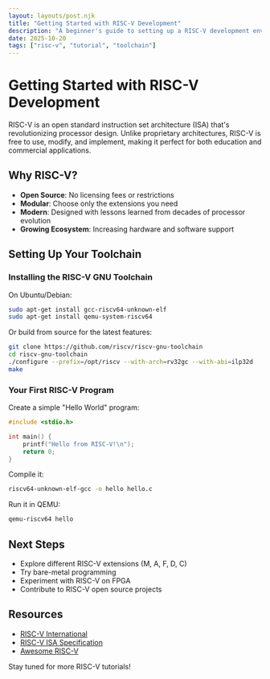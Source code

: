 ```yaml
---
layout: layouts/post.njk
title: "Getting Started with RISC-V Development"
description: "A beginner's guide to setting up a RISC-V development environment and running your first program"
date: 2025-10-20
tags: ["risc-v", "tutorial", "toolchain"]
---
```


# Getting Started with RISC-V Development

RISC-V is an open standard instruction set architecture (ISA) that's revolutionizing processor design. Unlike proprietary architectures, RISC-V is free to use, modify, and implement, making it perfect for both education and commercial applications.

## Why RISC-V?

- **Open Source**: No licensing fees or restrictions
- **Modular**: Choose only the extensions you need
- **Modern**: Designed with lessons learned from decades of processor evolution
- **Growing Ecosystem**: Increasing hardware and software support

## Setting Up Your Toolchain

### Installing the RISC-V GNU Toolchain

On Ubuntu/Debian:

```bash
sudo apt-get install gcc-riscv64-unknown-elf
sudo apt-get install qemu-system-riscv64
```

Or build from source for the latest features:

```bash
git clone https://github.com/riscv/riscv-gnu-toolchain
cd riscv-gnu-toolchain
./configure --prefix=/opt/riscv --with-arch=rv32gc --with-abi=ilp32d
make
```

### Your First RISC-V Program

Create a simple "Hello World" program:

```c
#include <stdio.h>

int main() {
    printf("Hello from RISC-V!\n");
    return 0;
}
```

Compile it:

```bash
riscv64-unknown-elf-gcc -o hello hello.c
```

Run it in QEMU:

```bash
qemu-riscv64 hello
```

## Next Steps

- Explore different RISC-V extensions (M, A, F, D, C)
- Try bare-metal programming
- Experiment with RISC-V on FPGA
- Contribute to RISC-V open source projects

## Resources

- [RISC-V International](https://riscv.org/)
- [RISC-V ISA Specification](https://github.com/riscv/riscv-isa-manual)
- [Awesome RISC-V](https://github.com/drom/awesome-riscv)

Stay tuned for more RISC-V tutorials!

